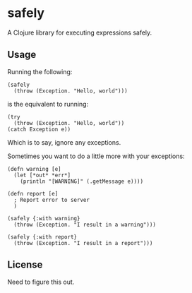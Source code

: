 # safely

A Clojure library for executing expressions safely. 

## Usage

Running the following:

    (safely
      (throw (Exception. "Hello, world")))

is the equivalent to running:
        
    (try
      (throw (Exception. "Hello, world"))
    (catch Exception e))

Which is to say, ignore any exceptions.

Sometimes you want to do a little more with your exceptions:

    (defn warning [e]
      (let [*out* *err*]
        (println "[WARNING]" (.getMessage e))))

    (defn report [e]
      ; Report error to server
      )

    (safely {:with warning}
      (throw (Exception. "I result in a warning")))

    (safely {:with report}
      (throw (Exception. "I result in a report")))

## License

Need to figure this out.

